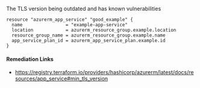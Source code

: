 
The TLS version being outdated and has known vulnerabilities

```hcl
resource "azurerm_app_service" "good_example" {
  name                = "example-app-service"
  location            = azurerm_resource_group.example.location
  resource_group_name = azurerm_resource_group.example.name
  app_service_plan_id = azurerm_app_service_plan.example.id
}
```

#### Remediation Links
 - https://registry.terraform.io/providers/hashicorp/azurerm/latest/docs/resources/app_service#min_tls_version


